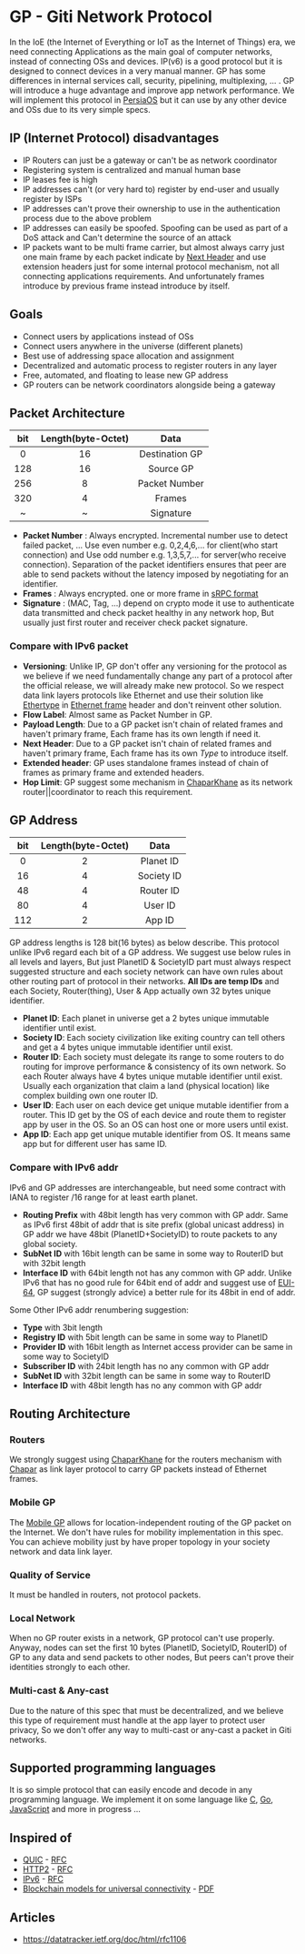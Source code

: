 # GP - Giti Network Protocol
In the IoE (the Internet of Everything or IoT as the Internet of Things) era, we need connecting Applications as the main goal of computer networks, instead of connecting OSs and devices. IP(v6) is a good protocol but it is designed to connect devices in a very manual manner. GP has some differences in internal services call, security, pipelining, multiplexing, ... . GP will introduce a huge advantage and improve app network performance. We will implement this protocol in [PersiaOS](./PersiaOS.md) but it can use by any other device and OSs due to its very simple specs.

## IP (Internet Protocol) disadvantages
- IP Routers can just be a gateway or can't be as network coordinator
- Registering system is centralized and manual human base
- IP leases fee is high
- IP addresses can't (or very hard to) register by end-user and usually register by ISPs
- IP addresses can't prove their ownership to use in the authentication process due to the above problem
- IP addresses can easily be spoofed. Spoofing can be used as part of a DoS attack and Can't determine the source of an attack
- IP packets want to be multi frame carrier, but almost always carry just one main frame by each packet indicate by [Next Header](https://en.wikipedia.org/wiki/IPv6_packet#Fixed_header) and use extension headers just for some internal protocol mechanism, not all connecting applications requirements. And unfortunately frames introduce by previous frame instead introduce by itself. 

## Goals
- Connect users by applications instead of OSs
- Connect users anywhere in the universe (different planets)
- Best use of addressing space allocation and assignment
- Decentralized and automatic process to register routers in any layer
- Free, automated, and floating to lease new GP address
- GP routers can be network coordinators alongside being a gateway

## Packet Architecture
| bit     | Length(byte-Octet)| Data                  |
| :---:   | :---:             | :---:                 |
| 0       | 16                | Destination GP        |
| 128     | 16                | Source GP             |
| 256     | 8                 | Packet Number         |
| 320     | 4                 | Frames                |
| ~       | ~                 | Signature             |

- **Packet Number** : Always encrypted. Incremental number use to detect failed packet, ... Use even number e.g. 0,2,4,6,... for client(who start connection) and Use odd number e.g. 1,3,5,7,... for server(who receive connection). Separation of the packet identifiers ensures that peer are able to send packets without the latency imposed by negotiating for an identifier.
- **Frames** : Always encrypted. one or more frame in [sRPC format](./sRPC.md)
- **Signature** : (MAC, Tag, ...) depend on crypto mode it use to authenticate data transmitted and check packet healthy in any network hop, But usually just first router and receiver check packet signature.

### Compare with IPv6 packet
- **Versioning**: Unlike IP, GP don't offer any versioning for the protocol as we believe if we need fundamentally change any part of a protocol after the official release, we will already make new protocol. So we respect data link layers protocols like Ethernet and use their solution like [Ethertype](https://en.wikipedia.org/wiki/Ethertype) in [Ethernet frame](https://en.wikipedia.org/wiki/Ethernet_frame) header and don't reinvent other solution.
- **Flow Label**: Almost same as Packet Number in GP.
- **Payload Length**: Due to a GP packet isn't chain of related frames and haven't primary frame, Each frame has its own length if need it.
- **Next Header**: Due to a GP packet isn't chain of related frames and haven't primary frame, Each frame has its own *Type* to introduce itself.
- **Extended header**: GP uses standalone frames instead of chain of frames as primary frame and extended headers.
- **Hop Limit**: GP suggest some mechanism in [ChaparKhane](./ChaparKhane.md) as its network router||coordinator to reach this requirement.

## GP Address
| bit    | Length(byte-Octet)| Data            |
| :---:  | :---:             | :---:           |
| 0      | 2                 | Planet ID       |
| 16     | 4                 | Society ID      |
| 48     | 4                 | Router ID       |
| 80     | 4                 | User ID         |
| 112    | 2                 | App ID          |

GP address lengths is 128 bit(16 bytes) as below describe. This protocol unlike IPv6 regard each bit of a GP address. We suggest use below rules in all levels and layers, But just PlanetID & SocietyID part must always respect suggested structure and each society network can have own rules about other routing part of protocol in their networks. **All IDs are temp IDs** and each Society, Router(thing), User & App actually own 32 bytes unique identifier.
- **Planet ID**: Each planet in universe get a 2 bytes unique immutable identifier until exist.
- **Society ID**: Each society civilization like exiting country can tell others and get a 4 bytes unique immutable identifier until exist.
- **Router ID**: Each society must delegate its range to some routers to do routing for improve performance & consistency of its own network. So each Router always have 4 bytes unique mutable identifier until exist. Usually each organization that claim a land (physical location) like complex building own one router ID.
- **User ID**: Each user on each device get unique mutable identifier from a router. This ID get by the OS of each device and route them to register app by user in the OS. So an OS can host one or more users until exist.
- **App ID**: Each app get unique mutable identifier from OS. It means same app but for different user has same ID.

### Compare with IPv6 addr
IPv6 and GP addresses are interchangeable, but need some contract with IANA to register /16 range for at least earth planet.

- **Routing Prefix** with 48bit length has very common with GP addr. Same as IPv6 first 48bit of addr that is site prefix (global unicast address) in GP addr we have 48bit (PlanetID+SocietyID) to route packets to any global society.
- **SubNet ID** with 16bit length can be same in some way to RouterID but with 32bit length
- **Interface ID** with 64bit length not has any common with GP addr. Unlike IPv6 that has no good rule for 64bit end of addr and suggest use of [EUI-64](https://en.wikipedia.org/wiki/Organizationally_unique_identifier#64-bit_extended_unique_identifier_(EUI-64)), GP suggest (strongly advice) a better rule for its 48bit in end of addr.

Some Other IPv6 addr renumbering suggestion:
- **Type** with 3bit length
- **Registry ID** with 5bit length can be same in some way to PlanetID
- **Provider ID** with 16bit length as Internet access provider can be same in some way to SocietyID
- **Subscriber ID** with 24bit length has no any common with GP addr
- **SubNet ID** with 32bit length can be same in some way to RouterID
- **Interface ID** with 48bit length has no any common with GP addr

## Routing Architecture

### Routers
We strongly suggest using [ChaparKhane](./ChaparKhane.md) for the routers mechanism with [Chapar](./Chapar.md) as link layer protocol to carry GP packets instead of Ethernet frames.

### Mobile GP
The [Mobile GP](https://en.wikipedia.org/wiki/Mobile_IP) allows for location-independent routing of the GP packet on the Internet. We don't have rules for mobility implementation in this spec. You can achieve mobility just by have proper topology in your society network and data link layer.

### Quality of Service
It must be handled in routers, not protocol packets.

### Local Network
When no GP router exists in a network, GP protocol can't use properly. Anyway, nodes can set the first 10 bytes (PlanetID, SocietyID, RouterID) of GP to any data and send packets to other nodes, But peers can't prove their identities strongly to each other.

### Multi-cast & Any-cast
Due to the nature of this spec that must be decentralized, and we believe this type of requirement must handle at the app layer to protect user privacy, So we don't offer any way to multi-cast or any-cast a packet in Giti networks.

## Supported programming languages
It is so simple protocol that can easily encode and decode in any programming language. We implement it on some language like [C](), [Go](https://github.com/GeniusesGroup/libgo/blob/master/GP), [JavaScript]() and more in progress ...

## Inspired of
- [QUIC](https://en.wikipedia.org/wiki/QUIC) - [RFC](https://datatracker.ietf.org/doc/html/rfc9000) 
- [HTTP2]() - [RFC](https://tools.ietf.org/html/rfc7540)
- [IPv6](https://en.wikipedia.org/wiki/IPv6) - [RFC]()
- [Blockchain models for universal connectivity](https://www.semanticscholar.org/paper/Blockchain-models-for-universal-connectivity-Navarro-Castro/788b7a634b369d98e72ed37c5fdf71f7fd62ef0b) - [PDF](https://pdfs.semanticscholar.org/788b/7a634b369d98e72ed37c5fdf71f7fd62ef0b.pdf?_ga=2.260489549.1562006812.1569054619-1995410782.1569054619)

## Articles
- https://datatracker.ietf.org/doc/html/rfc1106
